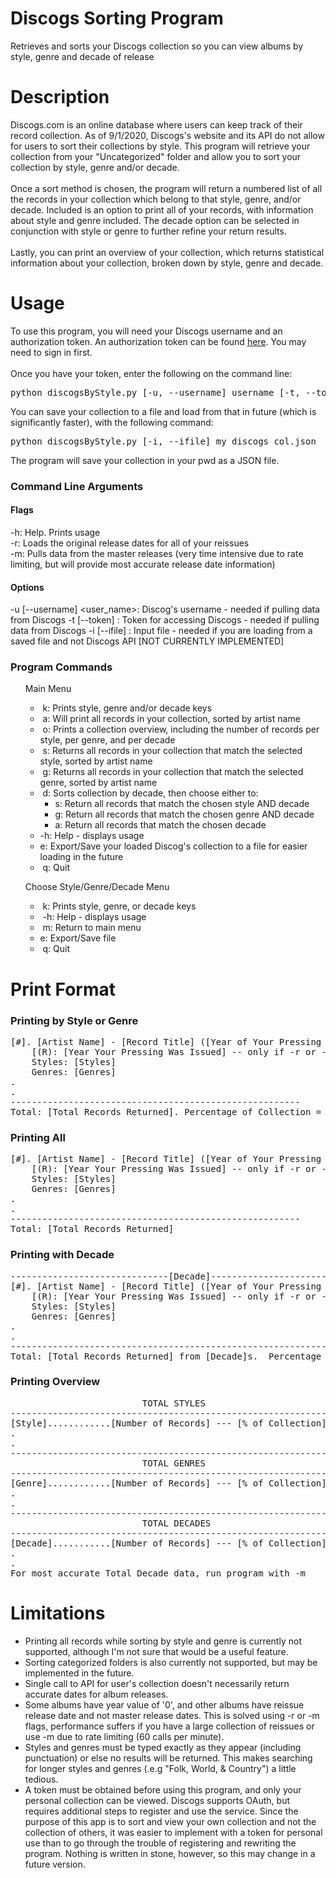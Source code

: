 # Discogs Sorting Program
Retrieves and sorts your Discogs collection so you can view albums by style, genre and decade of release
# Description
Discogs.com is an online database where users can keep track of their record collection.
As of 9/1/2020, Discogs's website and its API do not allow for users to sort their collections by style.
This program will retrieve your collection from your "Uncategorized" folder and allow you to sort your collection
by style, genre and/or decade.<br><br>Once a sort method is chosen, the program will return a numbered list of all the records 
in your collection which belong to that style, genre, and/or decade.  Included is an option to print all of your records, 
with information about style and genre included.  The decade option can be selected in conjunction with style or genre
to further refine your return results.<br><br>Lastly, you can print an overview of your collection, which returns
statistical information about your collection, broken down by style, genre and decade.
  
# Usage
To use this program, you will need your Discogs username and an authorization token.
An authorization token can be found <a href="https://www.discogs.com/settings/developers">here</a>.
You may need to sign in first.
<br>
<br>
Once you have your token, enter the following on the command line:
<br>
<pre>python discogsByStyle.py [-u, --username] username [-t, --token] token</pre>
You can save your collection to a file and load from that in future (which is significantly faster), with the following
command:
<pre>python discogsByStyle.py [-i, --ifile] my_discogs_col.json </pre>
The program will save your collection in your pwd as a JSON file.
### Command Line Arguments
#### Flags
-h: Help.  Prints usage<br>
-r: Loads the original release dates for all of your reissues<br>
-m: Pulls data from the master releases (very time intensive due to rate limiting, but will provide most accurate
release date information)<br>
#### Options
-u [--username] <user_name>: Discog's username - needed if pulling data from Discogs
-t [--token] <token>: Token for accessing Discogs - needed if pulling data from Discogs
-i [--ifile] <filepath>: Input file - needed if you are loading from a saved file and not Discogs API [NOT CURRENTLY IMPLEMENTED]<br>
### Program Commands
<ul>Main Menu
<ul><li>&nbsp;k: Prints style, genre and/or decade keys<br>
<li>&nbsp;a: Will print all records in your collection, sorted by artist name<br>
<li>&nbsp;o: Prints a collection overview, including the number of records per style, per genre, and per decade<br>
<li>&nbsp;s: Returns all records in your collection that match the selected style, sorted by artist name<br>
<li>&nbsp;g: Returns all records in your collection that match the selected genre, sorted by artist name<br>
<li>&nbsp;d: Sorts collection by decade, then choose either to:<br>
<ul><li>s: Return all records that match the chosen style AND decade<br>
<li>g: Return all records that match the chosen genre AND decade<br>
<li>a: Return all records that match the chosen decade</li></ul>
<li>-h: Help - displays usage<br>
<li>e: Export/Save your loaded Discog's collection to a file for easier loading in the future<br>
<li>&nbsp;q: Quit</li></ul></ul>
<ul>Choose Style/Genre/Decade Menu
<ul><li>&nbsp;k: Prints style, genre, or decade keys</li>
<li>&nbsp;-h: Help - displays usage</li>
<li>&nbsp;m: Return to main menu</li>
<li> e: Export/Save file</li>
<li>&nbsp;q: Quit</li></ul></ul>

# Print Format
### Printing by Style or Genre
<pre>[#]. [Artist Name] - [Record Title] ([Year of Your Pressing (or Master if -r/-m)])
    [(R): [Year Your Pressing Was Issued] -- only if -r or -m flag used]
    Styles: [Styles]
    Genres: [Genres]
.
.
-------------------------------------------------------
Total: [Total Records Returned]. Percentage of Collection = [Percentage of Total Collection] %
</pre>
### Printing All
<pre>[#]. [Artist Name] - [Record Title] ([Year of Your Pressing (or Master if -r/-m)])
    [(R): [Year Your Pressing Was Issued] -- only if -r or -m flag was used]
    Styles: [Styles]
    Genres: [Genres]
.
.
-------------------------------------------------------
Total: [Total Records Returned]</pre>
### Printing with Decade
<pre>
------------------------------[Decade]------------------------------
[#]. [Artist Name] - [Record Title] ([Year of Your Pressing (or Master if -r/-m)])
    [(R): [Year Your Pressing Was Issued] -- only if -r or -m flag used]
    Styles: [Styles]
    Genres: [Genres]
.
.
--------------------------------------------------------------------
Total: [Total Records Returned] from [Decade]s.  Percentage of Collection = [Percentage of Total Collection] %
</pre>
### Printing Overview
<pre>
                         TOTAL STYLES
------------------------------------------------------------
[Style]............[Number of Records] --- [% of Collection]
.
.
------------------------------------------------------------
                         TOTAL GENRES
------------------------------------------------------------
[Genre]............[Number of Records] --- [% of Collection]
.
.
------------------------------------------------------------
                         TOTAL DECADES
------------------------------------------------------------
[Decade]...........[Number of Records] --- [% of Collection]
.
.
For most accurate Total Decade data, run program with -m</pre>
# Limitations
<ul><li>Printing all records while sorting by style and genre is currently not supported, although I'm not sure that would be a 
useful feature.</li>
<li>Sorting categorized folders is also currently not supported, but may be implemented in the future.</li>
<li>Single call to API for user's collection doesn't necessarily return accurate dates for album releases.</li>
<li>Some albums have year value of '0', and other albums have reissue release date and not master release dates.  This is 
solved using -r or -m flags, performance suffers if you have a large collection of reissues or use -m due to rate 
limiting (60 calls per minute).</li>
<li>Styles and genres must be typed exactly as they appear (including punctuation) or else no results will be returned.  
This makes searching for longer styles and genres (.e.g "Folk, World, & Country") a little tedious.</li>
<li>A token must be obtained before using this program, and only your personal collection can be viewed. Discogs supports
OAuth, but requires additional steps to register and use the service.  Since the purpose of this app is to sort and view
your own collection and not the collection of others, it was easier to implement with a token for personal use than to
go through the trouble of registering and rewriting the program.  Nothing is written in stone, however, so this may 
change in a future version.</li></ul>
